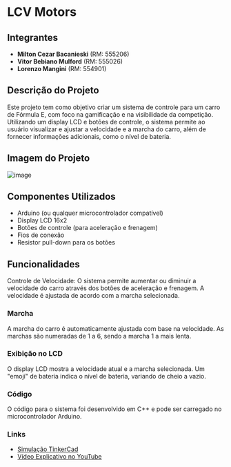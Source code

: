 # LCV Motors

## Integrantes
- **Milton Cezar Bacanieski** (RM: 555206)
- **Vitor Bebiano Mulford** (RM: 555026)
- **Lorenzo Mangini** (RM: 554901)

## Descrição do Projeto
Este projeto tem como objetivo criar um sistema de controle para um carro de Fórmula E, com foco na gamificação e na visibilidade da competição. Utilizando um display LCD e botões de controle, o sistema permite ao usuário visualizar e ajustar a velocidade e a marcha do carro, além de fornecer informações adicionais, como o nível de bateria.

## Imagem do Projeto 
![image](https://github.com/vitorbmulford/sprint-edge/assets/142764430/b89a1e3d-0069-46f0-86f1-e93b67adbb67)


## Componentes Utilizados
- Arduino (ou qualquer microcontrolador compatível)
- Display LCD 16x2
- Botões de controle (para aceleração e frenagem)
- Fios de conexão
- Resistor pull-down para os botões

## Funcionalidades
Controle de Velocidade: O sistema permite aumentar ou diminuir a velocidade do carro através dos botões de aceleração e frenagem. A velocidade é ajustada de acordo com a marcha selecionada.

### Marcha
A marcha do carro é automaticamente ajustada com base na velocidade. As marchas são numeradas de 1 a 6, sendo a marcha 1 a mais lenta.

### Exibição no LCD
O display LCD mostra a velocidade atual e a marcha selecionada. Um "emojí" de bateria indica o nível de bateria, variando de cheio a vazio.

### Código
O código para o sistema foi desenvolvido em C++ e pode ser carregado no microcontrolador Arduino.

### Links
- [Simulação TinkerCad](https://www.tinkercad.com/things/f3WpwgPvv1D-sprint-1/editel)
- [Vídeo Explicativo no YouTube](https://www.youtube.com/watch?v=TCBvI_vM-OY)
